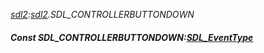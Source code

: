 _[sdl2](../../modules/sdl2/sdl2-module.md):[sdl2](../../modules/sdl2/sdl2-module.md).SDL\_CONTROLLERBUTTONDOWN_
##### Const SDL\_CONTROLLERBUTTONDOWN:[SDL_EventType](../../modules/sdl2/sdl2-sdl_eventtype.md)

